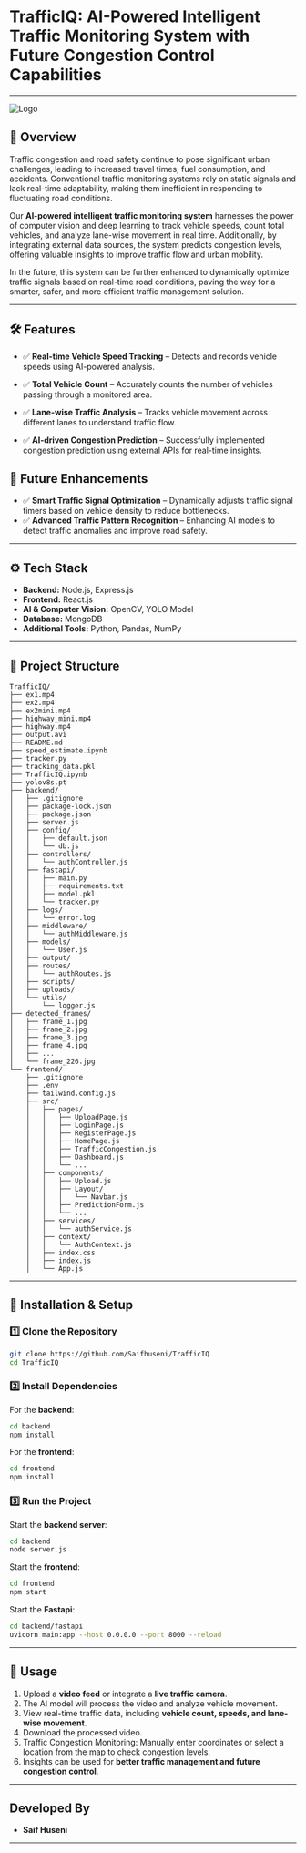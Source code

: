 # **TrafficIQ: AI-Powered Intelligent Traffic Monitoring System with Future Congestion Control Capabilities** 
---
![Logo]([https://github.com/yourusername/yourrepo/blob/main/images/yourimage.png?raw=true](https://github.com/Saifhuseni/TrafficIQ/blob/main/AppPics/logo.jpg))

## 🚀 **Overview**  
Traffic congestion and road safety continue to pose significant urban challenges, leading to increased travel times, fuel consumption, and accidents. Conventional traffic monitoring systems rely on static signals and lack real-time adaptability, making them inefficient in responding to fluctuating road conditions.

Our **AI-powered intelligent traffic monitoring system** harnesses the power of computer vision and deep learning to track vehicle speeds, count total vehicles, and analyze lane-wise movement in real time. Additionally, by integrating external data sources, the system predicts congestion levels, offering valuable insights to improve traffic flow and urban mobility.

In the future, this system can be further enhanced to dynamically optimize traffic signals based on real-time road conditions, paving the way for a smarter, safer, and more efficient traffic management solution.

---
## 🛠 Features

- ✅ **Real-time Vehicle Speed Tracking** – Detects and records vehicle speeds using AI-powered analysis.
- ✅ **Total Vehicle Count** – Accurately counts the number of vehicles passing through a monitored area.
- ✅ **Lane-wise Traffic Analysis** – Tracks vehicle movement across different lanes to understand traffic flow.

- ✅ **AI-driven Congestion Prediction** – Successfully implemented congestion prediction using external APIs for real-time insights.

## 🔮 Future Enhancements 

- ✅ **Smart Traffic Signal Optimization** – Dynamically adjusts traffic signal timers based on vehicle density to reduce bottlenecks.
- ✅ **Advanced Traffic Pattern Recognition** – Enhancing AI models to detect traffic anomalies and improve road safety.

---

## ⚙️ **Tech Stack**  
- **Backend:** Node.js, Express.js  
- **Frontend:** React.js  
- **AI & Computer Vision:** OpenCV, YOLO  Model  
- **Database:** MongoDB   
- **Additional Tools:** Python, Pandas, NumPy  

---

## 📂 **Project Structure**  
```
TrafficIQ/
├── ex1.mp4
├── ex2.mp4
├── ex2mini.mp4
├── highway_mini.mp4
├── highway.mp4
├── output.avi
├── README.md
├── speed_estimate.ipynb
├── tracker.py
├── tracking_data.pkl
├── TrafficIQ.ipynb
├── yolov8s.pt
├── backend/
│   ├── .gitignore
│   ├── package-lock.json
│   ├── package.json
│   ├── server.js
│   ├── config/
│   │   ├── default.json
│   │   └── db.js
│   ├── controllers/
│   │   └── authController.js
│   ├── fastapi/
│   │   ├── main.py
│   │   ├── requirements.txt
│   │   ├── model.pkl
│   │   └── tracker.py
│   ├── logs/
│   │   └── error.log
│   ├── middleware/
│   │   └── authMiddleware.js
│   ├── models/
│   │   └── User.js
│   ├── output/
│   ├── routes/
│   │   └── authRoutes.js
│   ├── scripts/
│   ├── uploads/
│   └── utils/
│       └── logger.js
├── detected_frames/
│   ├── frame_1.jpg
│   ├── frame_2.jpg
│   ├── frame_3.jpg
│   ├── frame_4.jpg
│   ├── ...
│   └── frame_226.jpg
└── frontend/
    ├── .gitignore
    ├── .env
    ├── tailwind.config.js
    ├── src/
    │   ├── pages/
    │   │   ├── UploadPage.js
    │   │   ├── LoginPage.js
    │   │   ├── RegisterPage.js
    │   │   ├── HomePage.js
    │   │   ├── TrafficCongestion.js
    │   │   ├── Dashboard.js
    │   │   └── ...
    │   ├── components/
    │   │   ├── Upload.js
    │   │   ├── Layout/
    │   │   │   └── Navbar.js
    │   │   ├── PredictionForm.js
    │   │   └── ...
    │   ├── services/
    │   │   └── authService.js
    │   ├── context/
    │   │   └── AuthContext.js
    │   ├── index.css
    │   ├── index.js
    │   └── App.js

```

---

## 📌 **Installation & Setup**  

### **1️⃣ Clone the Repository**  
```sh
git clone https://github.com/Saifhuseni/TrafficIQ
cd TrafficIQ
```

### **2️⃣ Install Dependencies**  
For the **backend**:  
```sh
cd backend
npm install
```
For the **frontend**:  
```sh
cd frontend
npm install
```

### **3️⃣ Run the Project**  
Start the **backend server**:  
```sh
cd backend
node server.js
```
Start the **frontend**:  
```sh
cd frontend
npm start
```
Start the **Fastapi**:  
```sh
cd backend/fastapi
uvicorn main:app --host 0.0.0.0 --port 8000 --reload
```


---

## 🎯 **Usage**  
1. Upload a **video feed** or integrate a **live traffic camera**.  
2. The AI model will process the video and analyze vehicle movement.  
3. View real-time traffic data, including **vehicle count, speeds, and lane-wise movement**.  
4. Download the processed video. 
5. Traffic Congestion Monitoring:
Manually enter coordinates or select a location from the map to check congestion levels.
7. Insights can be used for **better traffic management and future congestion control**.

---



##  **Developed By**  
- **Saif Huseni**  
 

---

  
